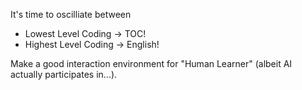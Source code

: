It's time to oscilliate between

- Lowest Level Coding -> TOC!
- Highest Level Coding -> English!

Make a good interaction environment for "Human Learner" (albeit AI actually participates in...).
